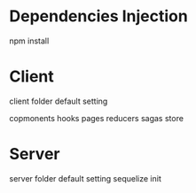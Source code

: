 # Dependencies Injection
npm install

# Client
client folder default setting

copmonents
hooks
pages
reducers
sagas
store

# Server
server folder default setting
sequelize init
